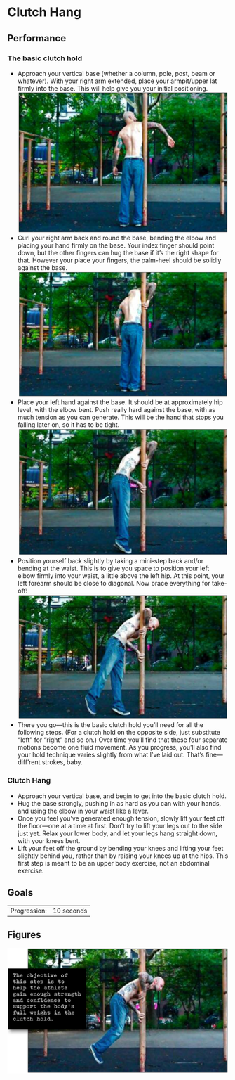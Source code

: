 # Clutch Hang

## Performance

### The basic clutch hold

- Approach your vertical base (whether a column, pole, post, beam or whatever). With your right arm extended, place your armpit/upper lat firmly into the base. This will help give you your initial positioning.
![](../images/07_flags/clutch_hold_01.png)
- Curl your right arm back and round the base, bending the elbow and placing your hand firmly on the base. Your index finger should point down, but the other fingers can hug the base if it’s the right shape for that. However your place your fingers, the palm-heel should be solidly against the base.
![](../images/07_flags/clutch_hold_02.png)
- Place your left hand against the base. It should be at approximately hip level, with the elbow bent. Push really hard against the base, with as much tension as you can generate. This will be the hand that stops you falling later on, so it has to be tight.
![](../images/07_flags/clutch_hold_03.png)
- Position yourself back slightly by taking a mini-step back and/or bending at the waist. This is to give you space to position your left elbow firmly into your waist, a little above the left hip. At this point, your left forearm should be close to diagonal. Now brace everything for take-off!
![](../images/07_flags/clutch_hold_04.png)
- There you go—this is the basic clutch hold you’ll need for all the following steps. (For a clutch hold on the opposite side, just substitute “left” for “right” and so on.) Over time you’ll find that these four separate motions become one fluid movement. As you progress, you’ll also find your hold technique varies slightly from what I’ve laid out. That’s fine—diff’rent strokes, baby.

### Clutch Hang

- Approach your vertical base, and begin to get into the basic clutch hold.
- Hug the base strongly, pushing in as hard as you can with your hands, and using the elbow in your waist like a lever.
- Once you feel you’ve generated enough tension, slowly lift your feet off the floor—one at a time at first. Don’t try to lift your legs out to the side just yet. Relax your lower body, and let your legs hang straight down, with your knees bent.
- Lift your feet off the ground by bending your knees and lifting your feet slightly behind you, rather than by raising your knees up at the hips. This first step is meant to be an upper body exercise, not an abdominal exercise.

## Goals

| | |
|---|---|
|Progression: | 10 seconds |

## Figures

![](../images/07_flags/clutch_hang.png)
